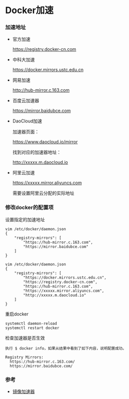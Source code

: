 
# Docker加速

### 加速地址
* 官方加速
  
    https://registry.docker-cn.com


* 中科大加速

    https://docker.mirrors.ustc.edu.cn


* 网易加速

    http://hub-mirror.c.163.com


* 百度云加速器
  
    https://mirror.baidubce.com

* DaoCloud加速

    加速器页面：
        
    https://www.daocloud.io/mirror

    找到对应的加速器地址：
    
    http://xxxxx.m.daocloud.io    


* 阿里云加速
  
    https://xxxxx.mirror.aliyuncs.com
    
    需要设置阿里云分配的实际地址


### 修改docker的配置项
设置指定的加速地址

    vim /etc/docker/daemon.json
    {
        "registry-mirrors": [
            "https://hub-mirror.c.163.com",
            "https://mirror.baidubce.com"
        ]
    }
    
    vim /etc/docker/daemon.json
    {
        "registry-mirrors": [
            "https://docker.mirrors.ustc.edu.cn",
            "https://registry.docker-cn.com",
            "https://hub-mirror.c.163.com",
            "https://xxxxx.mirror.aliyuncs.com",
            "http://xxxxx.m.daocloud.io"
        ]
    }

重启docker

    systemctl daemon-reload
    systemctl restart docker

检查加速器是否生效

    执行 $ docker info，如果从结果中看到了如下内容，说明配置成功。
    
    Registry Mirrors:
      https://hub-mirror.c.163.com/
      https://mirror.baidubce.com/



### 参考
* [镜像加速器](https://yeasy.gitbook.io/docker_practice/install/mirror)
